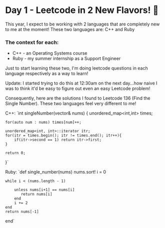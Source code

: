 # Day 1 - Leetcode in 2 New Flavors! :ice_cream:

This year, I expect to be working with 2 languages that are completely new to me at the moment!
These two languages are: C++ and Ruby

### The context for each:
* C++  - an Operating Systems course 
* Ruby - my summer internship as a Support Engineer

Just to start learning these two, I'm doing leetcode questions in each language respectively as a way to learn!

Update: I started trying to do this at 12:30am on the next day...how naive I was to think it'd be easy to figure out even an easy Leetcode problem!

Consequently, here are the solutions I found to Leetcode 136 (Find the Single Number). These two languages feel very different to me! 

C++:
`int singleNumber(vector<int>& nums) {
    unordered_map<int,int> times;

    for(auto num : nums) times[num]++;

    unordered_map<int, int>::iterator itr;
    for(itr = times.begin(); itr != times.end(); itr++){
        if(itr->second == 1) return itr->first;
    }

    return 0;
}`

Ruby: 
`def single_number(nums)
    nums.sort!
    i = 0
    
    while i < (nums.length - 1)
    
        unless nums[i+1] == nums[i]
           return nums[i] 
        end
        i += 2
    end
    return nums[-1]
end`
